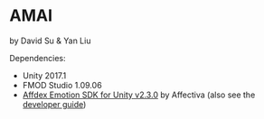 # AMAI

by David Su & Yan Liu


Dependencies:
- Unity 2017.1
- FMOD Studio 1.09.06
- [Affdex Emotion SDK for Unity v2.3.0](https://download.affectiva.com/unity/AffdexDelivery_2_3_0.unitypackage) by Affectiva (also see the [developer guide](https://knowledge.affectiva.com/docs/getting-started-with-the-emotion-sdk-for-unity))